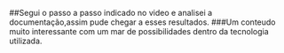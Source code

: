 ##Segui o passo a passo indicado no video e analisei a documentação,assim pude chegar a esses resultados.
###Um conteudo muito interessante com um mar de possibilidades dentro da tecnologia utilizada.